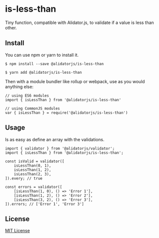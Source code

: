 # is-less-than

Tiny function, compatible with Alidator.js, to validate if a value is less than other.

## Install

You can use npm or yarn to install it.

`$ npm install --save @alidatorjs/is-less-than`

`$ yarn add @alidatorjs/is-less-than`

Then with a module bundler like rollup or webpack, use as you would anything else:

```
// using ES6 modules
import { isLessThan } from '@alidatorjs/is-less-than'

// using CommonJS modules
var { isLessThan } = require('@alidatorjs/is-less-than')
```

## Usage

Is as easy as define an array with the validations.

```
import { validator } from '@alidatorjs/validator';
import { isLessThan } from '@alidatorjs/is-less-than';

const isValid = validator([
    isLessThan(0, 1),
    isLessThan(1, 2),
    isLessThan(2, 3),
]).every; // true

const errors = validator([
    [isLessThan(1, 0), () => 'Error 1'],
    [isLessThan(1, 2), () => 'Error 2'],
    [isLessThan(3, 2), () => 'Error 3'],
]).errors; // ['Error 1', 'Error 3']
```

## License

[MIT License]((https://github.com/gc-victor/alidatorjs/blob/master/LICENSE.md))
